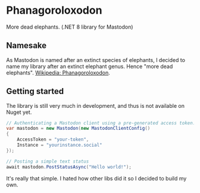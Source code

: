 # Phanagoroloxodon
More dead elephants. (.NET 8 library for Mastodon)

## Namesake
As Mastodon is named after an extinct species of elephants, I decided to name my library after an extinct elephant genus. Hence "more dead elephants". [Wikipedia: Phanagoroloxodon](https://en.wikipedia.org/wiki/Phanagoroloxodon).

## Getting started
The library is still very much in development, and thus is not available on Nuget yet.

```cs
// Authenticating a Mastodon client using a pre-generated access token.
var mastodon = new Mastodon(new MastodonClientConfig()
{
    AccessToken = "your-token",
    Instance = "yourinstance.social"
});

// Posting a simple text status
await mastodon.PostStatusAsync("Hello world!");
```

It's really that simple. I hated how other libs did it so I decided to build my own.
